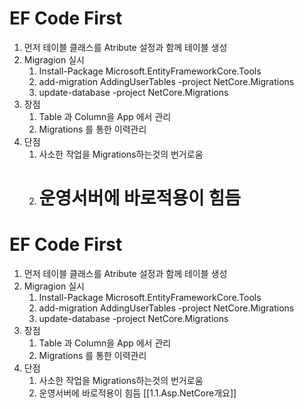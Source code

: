 # EF Code First

1. 먼저 테이블 클래스를 Atribute 설정과 함께 테이블 생성
2. Migragion 실시
   1. Install-Package Microsoft.EntityFrameworkCore.Tools
   2. add-migration AddingUserTables -project NetCore.Migrations
   3. update-database -project NetCore.Migrations
3. 장점
   1. Table 과 Column을 App 에서 관리
   2. Migrations 를 통한 이력관리
4. 단점
   1. 사소한 작업을 Migrations하는것의 번거로움
   2. 운영서버에 바로적용이 힘듬
      =======

# EF Code First

1. 먼저 테이블 클래스를 Atribute 설정과 함께 테이블 생성
2. Migragion 실시
   1. Install-Package Microsoft.EntityFrameworkCore.Tools
   2. add-migration AddingUserTables -project NetCore.Migrations
   3. update-database -project NetCore.Migrations
3. 장점
   1. Table 과 Column을 App 에서 관리
   2. Migrations 를 통한 이력관리
4. 단점
   1. 사소한 작업을 Migrations하는것의 번거로움
   2. 운영서버에 바로적용이 힘듬
      [[1.1.Asp.NetCore개요]]
